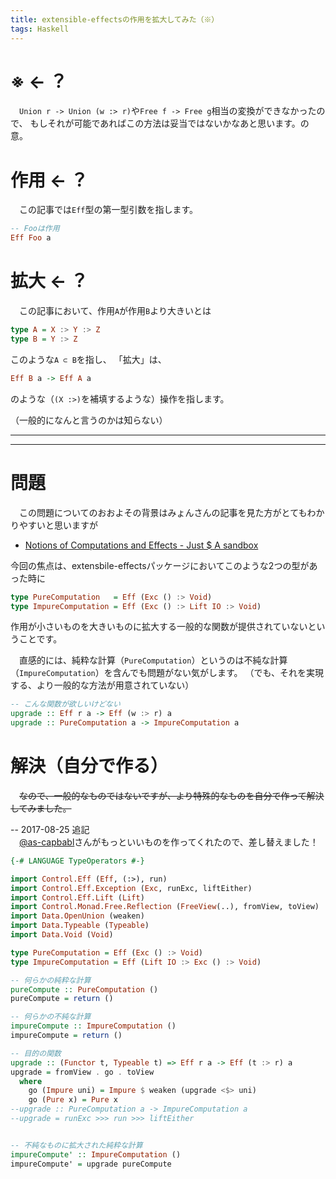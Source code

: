 ```yaml
---
title: extensible-effectsの作用を拡大してみた（※）
tags: Haskell
---
```


# ※ ← ？
　`Union r -> Union (w :> r)`や`Free f -> Free g`相当の変換ができなかったので、
もしそれが可能であればこの方法は妥当ではないかなあと思います。の意。


# 作用 ← ？
　この記事では`Eff`型の第一型引数を指します。


```haskell
-- Fooは作用
Eff Foo a
```


# 拡大 ← ？
　この記事において、作用`A`が作用`B`より大きいとは

```haskell
type A = X :> Y :> Z
type B = Y :> Z
```

このような`A ⊂ B`を指し、 「拡大」は、

```haskell
Eff B a -> Eff A a
```

のような（`(X :>)`を補填するような）操作を指します。

（一般的になんと言うのかは知らない）

- - -
- - -

# 問題
　この問題についてのおおよその背景はみょんさんの記事を見た方がとてもわかりやすいと思いますが

- [Notions of Computations and Effects - Just $ A sandbox](http://myuon-myon.hatenablog.com/entry/2017/07/15/200203)

今回の焦点は、extensbile-effectsパッケージにおいてこのような2つの型があった時に

```haskell
type PureComputation   = Eff (Exc () :> Void)
type ImpureComputation = Eff (Exc () :> Lift IO :> Void)
```

作用が小さいものを大きいものに拡大する一般的な関数が提供されていないということです。

　直感的には、純粋な計算（`PureComputation`）というのは不純な計算（`ImpureComputation`）を含んでも問題がない気がします。
（でも、それを実現する、より一般的な方法が用意されていない）

```haskell
-- こんな関数が欲しいけどない
upgrade :: Eff r a -> Eff (w :> r) a
upgrade :: PureComputation a -> ImpureComputation a
```


# 解決（自分で作る）
　~~なので、一般的なものではないですが、より特殊的なものを自分で作って解決してみました。~~

-- 2017-08-25 追記  
　[\@as-capbabl](https://github.com/as-capabl)さんがもっといいものを作ってくれたので、差し替えました！

```haskell
{-# LANGUAGE TypeOperators #-}

import Control.Eff (Eff, (:>), run)
import Control.Eff.Exception (Exc, runExc, liftEither)
import Control.Eff.Lift (Lift)
import Control.Monad.Free.Reflection (FreeView(..), fromView, toView)
import Data.OpenUnion (weaken)
import Data.Typeable (Typeable)
import Data.Void (Void)

type PureComputation = Eff (Exc () :> Void)
type ImpureComputation = Eff (Lift IO :> Exc () :> Void)

-- 何らかの純粋な計算
pureCompute :: PureComputation ()
pureCompute = return ()

-- 何らかの不純な計算
impureCompute :: ImpureComputation ()
impureCompute = return ()

-- 目的の関数
upgrade :: (Functor t, Typeable t) => Eff r a -> Eff (t :> r) a
upgrade = fromView . go . toView
  where
    go (Impure uni) = Impure $ weaken (upgrade <$> uni)
    go (Pure x) = Pure x
--upgrade :: PureComputation a -> ImpureComputation a
--upgrade = runExc >>> run >>> liftEither


-- 不純なものに拡大された純粋な計算
impureCompute' :: ImpureComputation ()
impureCompute' = upgrade pureCompute
```
